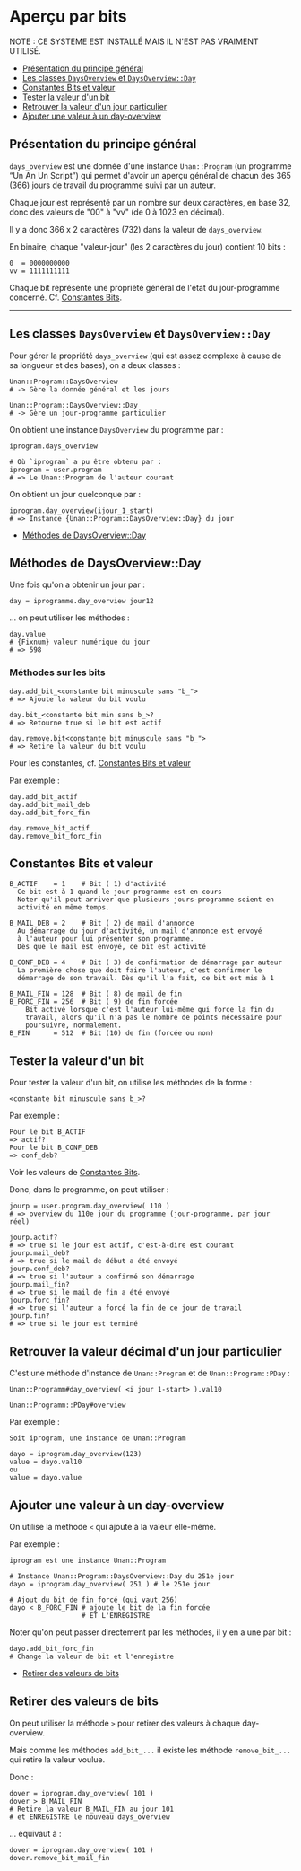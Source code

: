 # Aperçu par bits

NOTE : CE SYSTEME EST INSTALLÉ MAIS IL N'EST PAS VRAIMENT UTILISÉ.

* [Présentation du principe général](#principegeneralepresentation)
* [Les classes `DaysOverview` et `DaysOverview::Day`](#classedaysoverview)
* [Constantes Bits et valeur](#valeurdesbitesetconstantes)
* [Tester la valeur d'un bit](#testerpresencebit)
* [Retrouver la valeur d'un jour particulier](#retrouvervaleurjourparticulier)
* [Ajouter une valeur à un day-overview](#ajoutervaleuradayoverview)


<a name='principegeneralepresentation'></a>

## Présentation du principe général

`days_overview` est une donnée d'une instance `Unan::Program` (un programme “Un An Un Script”) qui permet d'avoir un aperçu général de chacun des 365 (366) jours de travail du programme suivi par un auteur.

Chaque jour est représenté par un nombre sur deux caractères, en base 32, donc des valeurs de "00" à "vv" (de 0 à 1023 en décimal).

Il y a donc 366 x 2 caractères (732) dans la valeur de `days_overview`.

En binaire, chaque "valeur-jour" (les 2 caractères du jour) contient 10 bits :

    0  = 0000000000
    vv = 1111111111

Chaque bit représente une propriété général de l'état du jour-programme concerné. Cf. [Constantes Bits](#valeurdesbitesetconstantes).

---------------------------------------------------------------------


<a name='classedaysoverview'></a>

## Les classes `DaysOverview` et `DaysOverview::Day`

Pour gérer la propriété `days_overview` (qui est assez complexe à cause de sa longueur et des bases), on a deux classes :

    Unan::Program::DaysOverview
    # -> Gère la donnée général et les jours

    Unan::Program::DaysOverview::Day
    # -> Gère un jour-programme particulier

On obtient une instance `DaysOverview` du programme par :

    iprogram.days_overview

    # Où `iprogram` a pu être obtenu par :
    iprogram = user.program
    # => Le Unan::Program de l'auteur courant

On obtient un jour quelconque par :

    iprogram.day_overview(ijour_1_start)
    # => Instance {Unan::Program::DaysOverview::Day} du jour

* [Méthodes de DaysOverview::Day](#methodededaysoverviewday)
<a name='methodededaysoverviewday'></a>

## Méthodes de DaysOverview::Day

Une fois qu'on a obtenir un jour par :

    day = iprogramme.day_overview jour12

… on peut utiliser les méthodes :

    day.value
    # {Fixnum} valeur numérique du jour
    # => 598

### Méthodes sur les bits

    day.add_bit_<constante bit minuscule sans "b_">
    # => Ajoute la valeur du bit voulu

    day.bit_<constante bit min sans b_>?
    # => Retourne true si le bit est actif

    day.remove.bit<constante bit minuscule sans "b_">
    # => Retire la valeur du bit voulu

Pour les constantes, cf. [Constantes Bits et valeur](#valeurdesbitesetconstantes)

Par exemple :

    day.add_bit_actif
    day.add_bit_mail_deb
    day.add_bit_forc_fin

    day.remove_bit_actif
    day.remove_bit_forc_fin


<a name='valeurdesbitesetconstantes'></a>

## Constantes Bits et valeur

    B_ACTIF    = 1    # Bit ( 1) d'activité
      Ce bit est à 1 quand le jour-programme est en cours
      Noter qu'il peut arriver que plusieurs jours-programme soient en
      activité en même temps.

    B_MAIL_DEB = 2    # Bit ( 2) de mail d'annonce
      Au démarrage du jour d'activité, un mail d'annonce est envoyé
      à l'auteur pour lui présenter son programme.
      Dès que le mail est envoyé, ce bit est activité

    B_CONF_DEB = 4    # Bit ( 3) de confirmation de démarrage par auteur
      La première chose que doit faire l'auteur, c'est confirmer le
      démarrage de son travail. Dès qu'il l'a fait, ce bit est mis à 1

    B_MAIL_FIN = 128  # Bit ( 8) de mail de fin
    B_FORC_FIN = 256  # Bit ( 9) de fin forcée
        Bit activé lorsque c'est l'auteur lui-même qui force la fin du
        travail, alors qu'il n'a pas le nombre de points nécessaire pour
        poursuivre, normalement.
    B_FIN      = 512  # Bit (10) de fin (forcée ou non)

<a name='testerpresencebit'></a>

## Tester la valeur d'un bit

Pour tester la valeur d'un bit, on utilise les méthodes de la forme :

    <constante bit minuscule sans b_>?

Par exemple :

    Pour le bit B_ACTIF
    => actif?
    Pour le bit B_CONF_DEB
    => conf_deb?

Voir les valeurs de [Constantes Bits](#valeurdesbitesetconstantes).

Donc, dans le programme, on peut utiliser :

    jourp = user.program.day_overview( 110 )
    # => overview du 110e jour du programme (jour-programme, par jour réel)

    jourp.actif?
    # => true si le jour est actif, c'est-à-dire est courant
    jourp.mail_deb?
    # => true si le mail de début a été envoyé
    jourp.conf_deb?
    # => true si l'auteur a confirmé son démarrage
    jourp.mail_fin?
    # => true si le mail de fin a été envoyé
    jourp.forc_fin?
    # => true si l'auteur a forcé la fin de ce jour de travail
    jourp.fin?
    # => true si le jour est terminé

<a name='retrouvervaleurjourparticulier'></a>

## Retrouver la valeur décimal d'un jour particulier

C'est une méthode d'instance de `Unan::Program` et de `Unan::Program::PDay` :


    Unan::Programm#day_overview( <i jour 1-start> ).val10

    Unan::Programm::PDay#overview

Par exemple :

    Soit iprogram, une instance de Unan::Program

    dayo = iprogram.day_overview(123)
    value = dayo.val10
    ou
    value = dayo.value

<a name='ajoutervaleuradayoverview'></a>

## Ajouter une valeur à un day-overview

On utilise la méthode `<` qui ajoute à la valeur elle-même.

Par exemple :

    iprogram est une instance Unan::Program

    # Instance Unan::Program::DaysOverview::Day du 251e jour
    dayo = iprogram.day_overview( 251 ) # le 251e jour

    # Ajout du bit de fin forcé (qui vaut 256)
    dayo < B_FORC_FIN # ajoute le bit de la fin forcée
                      # ET L'ENREGISTRE

Noter qu'on peut passer directement par les méthodes, il y en a une par bit :

    dayo.add_bit_forc_fin
    # Change la valeur de bit et l'enregistre

* [Retirer des valeurs de bits](#retirervaleurdebit)
<a name='retirervaleurdebit'></a>

## Retirer des valeurs de bits

On peut utiliser la méthode `>` pour retirer des valeurs à chaque day-overview.

Mais comme les méthodes `add_bit_...` il existe les méthode `remove_bit_...` qui retire la valeur voulue.

Donc :

    dover = iprogram.day_overview( 101 )
    dover > B_MAIL_FIN
    # Retire la valeur B_MAIL_FIN au jour 101
    # et ENREGISTRE le nouveau days_overview

… équivaut à :

    dover = iprogram.day_overview( 101 )
    dover.remove_bit_mail_fin
